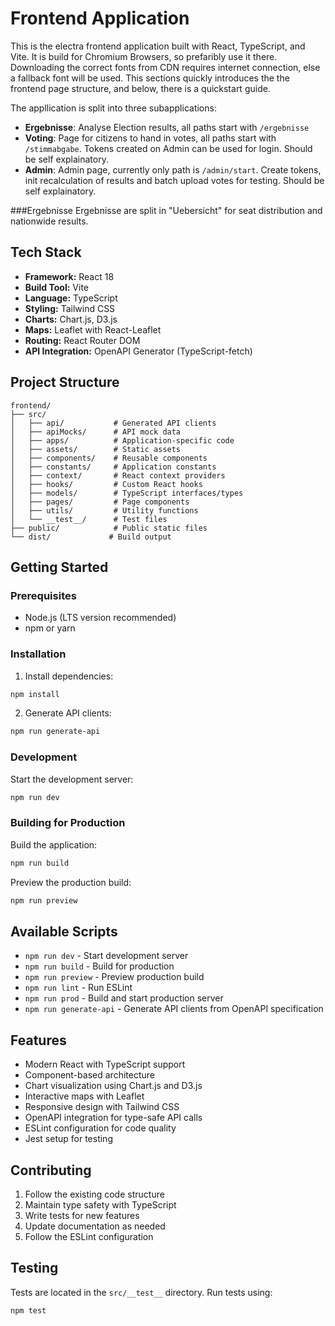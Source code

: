 # Frontend Application

This is the electra frontend application built with React, TypeScript, and Vite.
It is build for Chromium Browsers, so prefaribly use it there. Downloading the correct fonts from CDN requires internet connection, else a fallback font will be used.
This sections quickly introduces the the frontend page structure, and below, there is a quickstart guide.

The appllication is split into three subapplications:
- **Ergebnisse**: Analyse Election results, all paths start with `/ergebnisse`
- **Voting**: Page for citizens to hand in votes, all paths start with `/stimmabgabe`. Tokens created on Admin can be used for login. Should be self explainatory.
- **Admin**: Admin page, currently only path is `/admin/start`. Create tokens, init recalculation of results and batch upload votes for testing. Should be self explainatory.

###Ergebnisse
Ergebnisse are split in "Uebersicht" for seat distribution and nationwide results.

## Tech Stack

- **Framework:** React 18
- **Build Tool:** Vite
- **Language:** TypeScript
- **Styling:** Tailwind CSS
- **Charts:** Chart.js, D3.js
- **Maps:** Leaflet with React-Leaflet
- **Routing:** React Router DOM
- **API Integration:** OpenAPI Generator (TypeScript-fetch)

## Project Structure

```
frontend/
├── src/
│   ├── api/           # Generated API clients
│   ├── apiMocks/      # API mock data
│   ├── apps/          # Application-specific code
│   ├── assets/        # Static assets
│   ├── components/    # Reusable components
│   ├── constants/     # Application constants
│   ├── context/       # React context providers
│   ├── hooks/         # Custom React hooks
│   ├── models/        # TypeScript interfaces/types
│   ├── pages/         # Page components
│   ├── utils/         # Utility functions
│   └── __test__/      # Test files
├── public/            # Public static files
└── dist/             # Build output
```

## Getting Started

### Prerequisites

- Node.js (LTS version recommended)
- npm or yarn

### Installation

1. Install dependencies:
```bash
npm install
```

2. Generate API clients:
```bash
npm run generate-api
```

### Development

Start the development server:
```bash
npm run dev
```

### Building for Production

Build the application:
```bash
npm run build
```

Preview the production build:
```bash
npm run preview
```

## Available Scripts

- `npm run dev` - Start development server
- `npm run build` - Build for production
- `npm run preview` - Preview production build
- `npm run lint` - Run ESLint
- `npm run prod` - Build and start production server
- `npm run generate-api` - Generate API clients from OpenAPI specification

## Features

- Modern React with TypeScript support
- Component-based architecture
- Chart visualization using Chart.js and D3.js
- Interactive maps with Leaflet
- Responsive design with Tailwind CSS
- OpenAPI integration for type-safe API calls
- ESLint configuration for code quality
- Jest setup for testing

## Contributing

1. Follow the existing code structure
2. Maintain type safety with TypeScript
3. Write tests for new features
4. Update documentation as needed
5. Follow the ESLint configuration

## Testing

Tests are located in the `src/__test__` directory. Run tests using:
```bash
npm test
```
